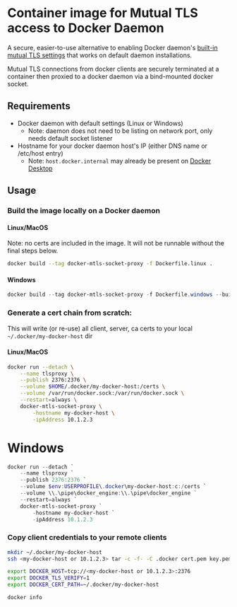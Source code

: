 # Container image for Mutual TLS access to Docker Daemon
A secure, easier-to-use alternative to enabling Docker daemon's [built-in mutual TLS settings](https://docs.docker.com/engine/security/https) that works on default daemon installations.

Mutual TLS connections from docker clients are securely terminated at a container then proxied to a docker daemon via a bind-mounted docker socket. 

## Requirements
* Docker daemon with default settings (Linux or Windows)
  * Note: daemon does not need to be listing on network port, only needs default socket listener
* Hostname for your docker daemon host's IP (either DNS name or /etc/host entry)
  * Note: `host.docker.internal` may already be present on [Docker Desktop](https://docs.docker.com/docker-for-mac/networking/#use-cases-and-workarounds) 

## Usage

### Build the image locally on a Docker daemon
#### Linux/MacOS
Note: no certs are included in the image. It will not be runnable without the final steps below.

```bash
docker build --tag docker-mtls-socket-proxy -f Dockerfile.linux .
```
  
#### Windows
```powershell
docker build --tag docker-mtls-socket-proxy -f Dockerfile.windows --build-arg os_tag=1809 .
```

### Generate a cert chain from scratch:
This will write (or re-use) all client, server, ca certs to your local `~/.docker/my-docker-host` dir

#### Linux/MacOS
```bash
docker run --detach \
    --name tlsproxy \
    --publish 2376:2376 \
    --volume $HOME/.docker/my-docker-host:/certs \
    --volume /var/run/docker.sock:/var/run/docker.sock \
    --restart=always \
    docker-mtls-socket-proxy \
        -hostname my-docker-host \
        -ipAddress 10.1.2.3
```

# Windows
```powershell
docker run --detach `
    --name tlsproxy `
    --publish 2376:2376 `
    --volume $env:USERPROFILE\.docker\my-docker-host:c:/certs `
    --volume \\.\pipe\docker_engine:\\.\pipe\docker_engine `
    --restart=always `
    docker-mtls-socket-proxy `
        -hostname my-docker-host `
        -ipAddress 10.1.2.3
```

### Copy client credentials to your remote clients

```bash
mkdir ~/.docker/my-docker-host
ssh <my-docker-host or 10.1.2.3> tar -c -f- -C .docker cert.pem key.pem ca.pem | tar -x -f- -C ~/.docker/my-docker-host

export DOCKER_HOST=tcp://<my-docker-host or 10.1.2.3>:2376
export DOCKER_TLS_VERIFY=1
export DOCKER_CERT_PATH=~/.docker/my-docker-host

docker info
```
